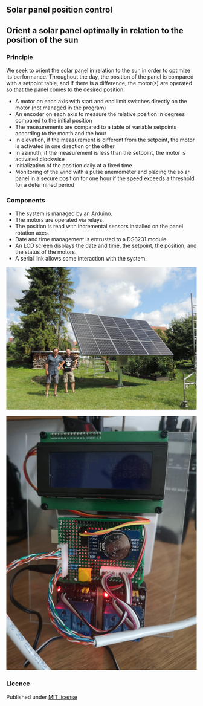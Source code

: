 ## Solar panel position control

## Orient a solar panel optimally in relation to the position of the sun

### Principle
We seek to orient the solar panel in relation to the sun in order to optimize its performance.
Throughout the day, the position of the panel is compared with a setpoint table, and if there is a difference, the motor(s) are operated so that the panel comes to the desired position.

- A motor on each axis with start and end limit switches directly on the motor (not managed in the program)
- An encoder on each axis to measure the relative position in degrees compared to the initial position
- The measurements are compared to a table of variable setpoints according to the month and the hour
- In elevation, if the measurement is different from the setpoint, the motor is activated in one direction or the other
- In azimuth, if the measurement is less than the setpoint, the motor is activated clockwise
- Initialization of the position daily at a fixed time
- Monitoring of the wind with a pulse anemometer and placing the solar panel in a secure position for one hour if the speed exceeds a threshold for a determined period


### Components
- The system is managed by an Arduino.
- The motors are operated via relays.
- The position is read with incremental sensors installed on the panel rotation axes.
- Date and time management is entrusted to a DS3231 module.
- An LCD screen displays the date and time, the setpoint, the position, and the status of the motors.
- A serial link allows some interaction with the system.


![Photo1](Photos/photo_panneau.jpg)

![Photo2](Photos/photo_montage.jpg)


### Licence
Published under [MIT license](license.txt)
